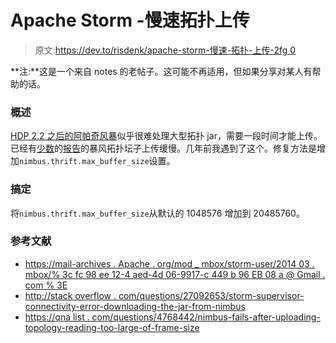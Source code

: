 # Apache Storm -慢速拓扑上传

> 原文:[https://dev.to/risdenk/apache-storm-慢速-拓扑-上传-2fg 0](https://dev.to/risdenk/apache-storm---slow-topology-upload-2gf0)

**注:**这是一个来自 notes 的老帖子。这可能不再适用，但如果分享对某人有帮助的话。

### 概述

[HDP 2.2 之后的阿帕奇风暴](https://storm.apache.org/)似乎很难处理大型拓扑 jar，需要一段时间才能上传。已经有[少数](https://mail-archives.apache.org/mod_mbox/storm-user/201603.mbox/%3CCAPC1M2i3OpKhC3n_+oTJke45Efuxq2PxMVurx71oEU-=Nqd9gQ@mail.gmail.com%3E)的[报告](https://community.hortonworks.com/questions/24517/topology%C2%ADcode%C2%ADdistribution%C2%ADtakes%C2%ADtoo%C2%ADmuch%C2%ADtime.html)的暴风拓扑坛子上传缓慢。几年前我遇到了这个。修复方法是增加`nimbus.thrift.max_buffer_size`设置。

### 搞定

将`nimbus.thrift.max_buffer_size`从默认的 1048576 增加到 20485760。

### 参考文献

*   [https://mail-archives . Apache . org/mod _ mbox/storm-user/2014 03 . mbox/% 3c fc 98 ee 12-4 aed-4d 06-9917-c 449 b 96 EB 08 a @ Gmail . com % 3E](https://mail-archives.apache.org/mod_mbox/storm-user/201403.mbox/%3CFC98EE12-4AED-4D06-9917-C449B96EB08A@gmail.com%3E)
*   [http://stack overflow . com/questions/27092653/storm-supervisor-connectivity-error-downloading-the-jar-from-nimbus](http://stackoverflow.com/questions/27092653/storm-supervisor-connectivity-error-downloading-the-jar-from-nimbus)
*   [https://qna list . com/questions/4768442/nimbus-fails-after-uploading-topology-reading-too-large-of-frame-size](https://qnalist.com/questions/4768442/nimbus-fails-after-uploading-topology-reading-too-large-of-frame-size)